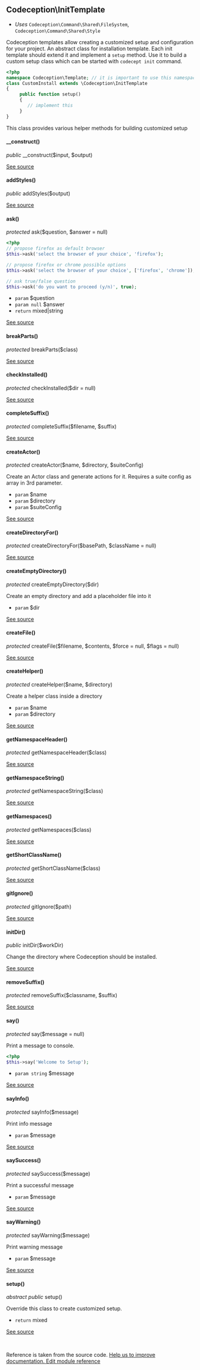 
## Codeception\InitTemplate


* *Uses* `Codeception\Command\Shared\FileSystem`, `Codeception\Command\Shared\Style`

Codeception templates allow creating a customized setup and configuration for your project.
An abstract class for installation template. Each init template should extend it and implement a `setup` method.
Use it to build a custom setup class which can be started with `codecept init` command.


```php
<?php
namespace Codeception\Template; // it is important to use this namespace so codecept init could locate this template
class CustomInstall extends \Codeception\InitTemplate
{
     public function setup()
     {
        // implement this
     }
}
```
This class provides various helper methods for building customized setup


#### __construct()

 *public* __construct($input, $output) 

[See source](https://github.com/Codeception/Codeception/blob/3.1/src/Codeception/InitTemplate.php#L65)

#### addStyles()

 *public* addStyles($output) 

[See source](https://github.com/Codeception/Codeception/blob/3.1/src/Codeception/Command/Shared/Style.php#L9)

#### ask()

 *protected* ask($question, $answer = null) 

```php
<?php
// propose firefox as default browser
$this->ask('select the browser of your choice', 'firefox');

// propose firefox or chrome possible options
$this->ask('select the browser of your choice', ['firefox', 'chrome']);

// ask true/false question
$this->ask('do you want to proceed (y/n)', true);
```

 * `param` $question
 * `param null` $answer
 * `return` mixed|string

[See source](https://github.com/Codeception/Codeception/blob/3.1/src/Codeception/InitTemplate.php#L107)

#### breakParts()

 *protected* breakParts($class) 

[See source](https://github.com/Codeception/Codeception/blob/3.1/src/Codeception/Util/Shared/Namespaces.php#L6)

#### checkInstalled()

 *protected* checkInstalled($dir = null) 

[See source](https://github.com/Codeception/Codeception/blob/3.1/src/Codeception/InitTemplate.php#L208)

#### completeSuffix()

 *protected* completeSuffix($filename, $suffix) 

[See source](https://github.com/Codeception/Codeception/blob/3.1/src/Codeception/Command/Shared/FileSystem.php#L25)

#### createActor()

 *protected* createActor($name, $directory, $suiteConfig) 

Create an Actor class and generate actions for it.
Requires a suite config as array in 3rd parameter.

 * `param` $name
 * `param` $directory
 * `param` $suiteConfig

[See source](https://github.com/Codeception/Codeception/blob/3.1/src/Codeception/InitTemplate.php#L223)

#### createDirectoryFor()

 *protected* createDirectoryFor($basePath, $className = null) 

[See source](https://github.com/Codeception/Codeception/blob/3.1/src/Codeception/Command/Shared/FileSystem.php#L10)

#### createEmptyDirectory()

 *protected* createEmptyDirectory($dir) 

Create an empty directory and add a placeholder file into it
 * `param` $dir

[See source](https://github.com/Codeception/Codeception/blob/3.1/src/Codeception/InitTemplate.php#L195)

#### createFile()

 *protected* createFile($filename, $contents, $force = null, $flags = null) 

[See source](https://github.com/Codeception/Codeception/blob/3.1/src/Codeception/Command/Shared/FileSystem.php#L46)

#### createHelper()

 *protected* createHelper($name, $directory) 

Create a helper class inside a directory

 * `param` $name
 * `param` $directory

[See source](https://github.com/Codeception/Codeception/blob/3.1/src/Codeception/InitTemplate.php#L174)

#### getNamespaceHeader()

 *protected* getNamespaceHeader($class) 

[See source](https://github.com/Codeception/Codeception/blob/3.1/src/Codeception/Util/Shared/Namespaces.php#L31)

#### getNamespaceString()

 *protected* getNamespaceString($class) 

[See source](https://github.com/Codeception/Codeception/blob/3.1/src/Codeception/Util/Shared/Namespaces.php#L25)

#### getNamespaces()

 *protected* getNamespaces($class) 

[See source](https://github.com/Codeception/Codeception/blob/3.1/src/Codeception/Util/Shared/Namespaces.php#L40)

#### getShortClassName()

 *protected* getShortClassName($class) 

[See source](https://github.com/Codeception/Codeception/blob/3.1/src/Codeception/Util/Shared/Namespaces.php#L19)

#### gitIgnore()

 *protected* gitIgnore($path) 

[See source](https://github.com/Codeception/Codeception/blob/3.1/src/Codeception/InitTemplate.php#L201)

#### initDir()

 *public* initDir($workDir) 

Change the directory where Codeception should be installed.

[See source](https://github.com/Codeception/Codeception/blob/3.1/src/Codeception/InitTemplate.php#L75)

#### removeSuffix()

 *protected* removeSuffix($classname, $suffix) 

[See source](https://github.com/Codeception/Codeception/blob/3.1/src/Codeception/Command/Shared/FileSystem.php#L40)

#### say()

 *protected* say($message = null) 

Print a message to console.

```php
<?php
$this->say('Welcome to Setup');
```


 * `param string` $message

[See source](https://github.com/Codeception/Codeception/blob/3.1/src/Codeception/InitTemplate.php#L136)

#### sayInfo()

 *protected* sayInfo($message) 

Print info message
 * `param` $message

[See source](https://github.com/Codeception/Codeception/blob/3.1/src/Codeception/InitTemplate.php#L163)

#### saySuccess()

 *protected* saySuccess($message) 

Print a successful message
 * `param` $message

[See source](https://github.com/Codeception/Codeception/blob/3.1/src/Codeception/InitTemplate.php#L145)

#### sayWarning()

 *protected* sayWarning($message) 

Print warning message
 * `param` $message

[See source](https://github.com/Codeception/Codeception/blob/3.1/src/Codeception/InitTemplate.php#L154)

#### setup()

 *abstract public* setup() 

Override this class to create customized setup.
 * `return` mixed

[See source](https://github.com/Codeception/Codeception/blob/3.1/src/Codeception/InitTemplate.php#L88)

<p>&nbsp;</p><div class="alert alert-warning">Reference is taken from the source code. <a href="https://github.com/Codeception/Codeception/blob/3.1/src/Codeception/InitTemplate.php">Help us to improve documentation. Edit module reference</a></div>
